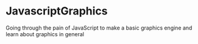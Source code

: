 # JavascriptGraphics
Going through the pain of JavaScript to make a basic graphics engine and learn about graphics in general
